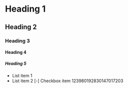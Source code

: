 # Heading 1
## Heading 2
### Heading 3
#### Heading 4
##### Heading 5
- List item 1
- List item 2
[-] Checkbox item 123980192830147017203